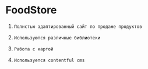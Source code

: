 # FoodStore<br/>
1)     Полнстью адаптированный сайт по продаже продуктов
2)     Используются различные библиотеки
3)     Работа с картой
4)     Используется contentful cms
